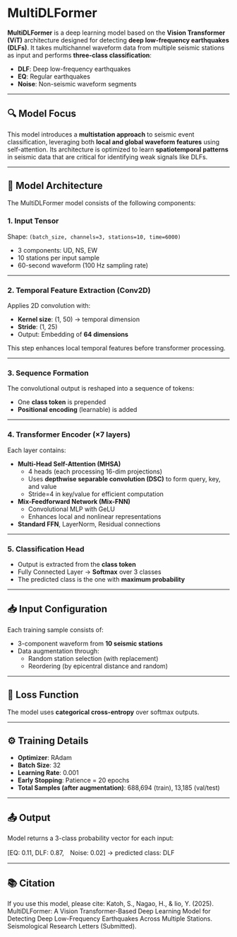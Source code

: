 # MultiDLFormer

**MultiDLFormer** is a deep learning model based on the **Vision Transformer (ViT)** architecture designed for detecting **deep low-frequency earthquakes (DLFs)**. It takes multichannel waveform data from multiple seismic stations as input and performs **three-class classification**:  
- **DLF**: Deep low-frequency earthquakes  
- **EQ**: Regular earthquakes  
- **Noise**: Non-seismic waveform segments  

---

## 🔍 Model Focus

This model introduces a **multistation approach** to seismic event classification, leveraging both **local and global waveform features** using self-attention. Its architecture is optimized to learn **spatiotemporal patterns** in seismic data that are critical for identifying weak signals like DLFs.

---

## 🧱 Model Architecture

The MultiDLFormer model consists of the following components:

### 1. **Input Tensor**
Shape: `(batch_size, channels=3, stations=10, time=6000)`  
- 3 components: UD, NS, EW  
- 10 stations per input sample  
- 60-second waveform (100 Hz sampling rate)

---

### 2. **Temporal Feature Extraction (Conv2D)**
Applies 2D convolution with:
- **Kernel size**: (1, 50) → temporal dimension
- **Stride**: (1, 25)
- Output: Embedding of **64 dimensions**

This step enhances local temporal features before transformer processing.

---

### 3. **Sequence Formation**
The convolutional output is reshaped into a sequence of tokens:
- One **class token** is prepended
- **Positional encoding** (learnable) is added

---

### 4. **Transformer Encoder (×7 layers)**

Each layer contains:
- **Multi-Head Self-Attention (MHSA)**  
  - 4 heads (each processing 16-dim projections)  
  - Uses **depthwise separable convolution (DSC)** to form query, key, and value  
  - Stride=4 in key/value for efficient computation  
- **Mix-Feedforward Network (Mix-FNN)**  
  - Convolutional MLP with GeLU  
  - Enhances local and nonlinear representations  
- **Standard FFN**, LayerNorm, Residual connections  

---

### 5. **Classification Head**
- Output is extracted from the **class token**
- Fully Connected Layer → **Softmax** over 3 classes  
- The predicted class is the one with **maximum probability**

---

## 📥 Input Configuration

Each training sample consists of:
- 3-component waveform from **10 seismic stations**
- Data augmentation through:
  - Random station selection (with replacement)
  - Reordering (by epicentral distance and random)

---

## 🧪 Loss Function

The model uses **categorical cross-entropy** over softmax outputs.

---

## ⚙️ Training Details

- **Optimizer**: RAdam  
- **Batch Size**: 32  
- **Learning Rate**: 0.001  
- **Early Stopping**: Patience = 20 epochs  
- **Total Samples (after augmentation)**: 688,694 (train), 13,185 (val/test)

---

## 📤 Output

Model returns a 3-class probability vector for each input:

[EQ: 0.11, DLF: 0.87,　Noise: 0.02]  → predicted class: DLF

---

## 📚 Citation
If you use this model, please cite:
Katoh, S., Nagao, H., & Iio, Y. (2025).
MultiDLFormer: A Vision Transformer-Based Deep Learning Model for Detecting Deep Low-Frequency Earthquakes Across Multiple Stations.
Seismological Research Letters (Submitted).
